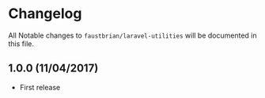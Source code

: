# Changelog

All Notable changes to `faustbrian/laravel-utilities` will be documented in this file.

## 1.0.0 (11/04/2017)
- First release
